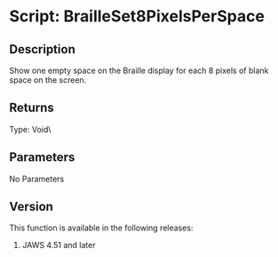 # Script: BrailleSet8PixelsPerSpace

## Description

Show one empty space on the Braille display for each 8 pixels of blank
space on the screen.

## Returns

Type: Void\

## Parameters

No Parameters

## Version

This function is available in the following releases:

1.  JAWS 4.51 and later
